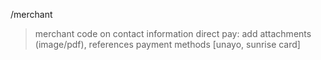 /merchant

> merchant code on contact information
> direct pay: add attachments (image/pdf), references
> payment methods [unayo, sunrise card]
